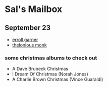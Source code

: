 # Sal's Mailbox

## September 23
- [erroll garner](https://www.youtube.com/watch?v=UYS1QMorSxg)
- [thelonious monk](https://www.youtube.com/watch?v=KshrtLXBdl8)


### some christmas albums to check out
- A Dave Brubeck Christmas
- I Dream Of Christmas (Norah Jones)
- A Charlie Brown Christmas (Vince Guaraldi)
